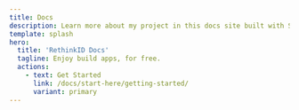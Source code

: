 ```yaml
---
title: Docs
description: Learn more about my project in this docs site built with Starlight.
template: splash
hero:
  title: 'RethinkID Docs'
  tagline: Enjoy build apps, for free.
  actions:
    - text: Get Started
      link: /docs/start-here/getting-started/
      variant: primary
---
```

